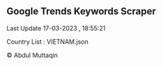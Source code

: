 

## Google Trends Keywords Scraper 
 
Last Update 17-03-2023 , 18:55:21

Country List :
VIETNAM.json



© Abdul Muttaqin 
